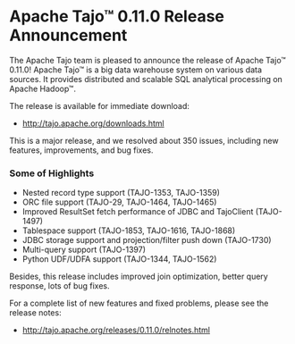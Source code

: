 <!--
  Licensed to the Apache Software Foundation (ASF) under one
  or more contributor license agreements.  See the NOTICE file
  distributed with this work for additional information
  regarding copyright ownership.  The ASF licenses this file
  to you under the Apache License, Version 2.0 (the
  "License"); you may not use this file except in compliance
  with the License.  You may obtain a copy of the License at

      http://www.apache.org/licenses/LICENSE-2.0

  Unless required by applicable law or agreed to in writing, software
  distributed under the License is distributed on an "AS IS" BASIS,
  WITHOUT WARRANTIES OR CONDITIONS OF ANY KIND, either express or implied.
  See the License for the specific language governing permissions and
  limitations under the License.
-->

# Apache Tajo™ 0.11.0 Release Announcement

The Apache Tajo team is pleased to announce the release of Apache Tajo™ 0.11.0!
Apache Tajo™ is a big data warehouse system on various data sources. It provides distributed and scalable SQL analytical processing on Apache Hadoop™.

The release is available for immediate download:

 * http://tajo.apache.org/downloads.html 

This is a major release, and we resolved about 350 issues, including new features, improvements, and bug fixes.

### Some of Highlights
 * Nested record type support (TAJO-1353, TAJO-1359)
 * ORC file support (TAJO-29, TAJO-1464, TAJO-1465)
 * Improved ResultSet fetch performance of JDBC and TajoClient (TAJO-1497)
 * Tablespace support (TAJO-1853, TAJO-1616, TAJO-1868)
 * JDBC storage support and projection/filter push down (TAJO-1730)
 * Multi-query support (TAJO-1397)
 * Python UDF/UDFA support (TAJO-1344, TAJO-1562)

Besides, this release includes improved join optimization, better query response, lots of bug fixes.
 
For a complete list of new features and fixed problems, please see the release notes:

 * http://tajo.apache.org/releases/0.11.0/relnotes.html